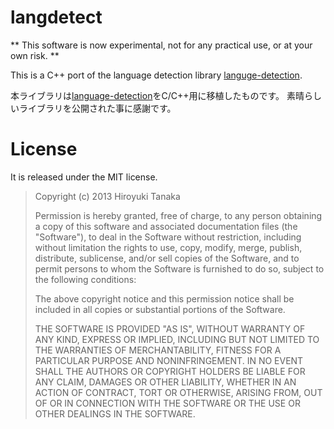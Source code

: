 langdetect
==========

** This software is now experimental, not for any practical use, or at your own risk. **

This is a C++ port of the language detection library [languge-detection](https://code.google.com/p/language-detection/).

本ライブラリは[language-detection](https://code.google.com/p/language-detection/)をC/C++用に移植したものです。
素晴らしいライブラリを公開された事に感謝です。

License
=======

It is released under the MIT license.


> Copyright (c) 2013 Hiroyuki Tanaka
>
> Permission is hereby granted, free of charge, to any person obtaining a copy of this software and associated documentation files (the "Software"), to deal in the Software without restriction, including without limitation the rights to use, copy, modify, merge, publish, distribute, sublicense, and/or sell copies of the Software, and to permit persons to whom the Software is furnished to do so, subject to the following conditions:
>
> The above copyright notice and this permission notice shall be included in all copies or substantial portions of the Software.
>
> THE SOFTWARE IS PROVIDED "AS IS", WITHOUT WARRANTY OF ANY KIND, EXPRESS OR IMPLIED, INCLUDING BUT NOT LIMITED TO THE WARRANTIES OF MERCHANTABILITY, FITNESS FOR A PARTICULAR PURPOSE AND NONINFRINGEMENT. IN NO EVENT SHALL THE AUTHORS OR COPYRIGHT HOLDERS BE LIABLE FOR ANY CLAIM, DAMAGES OR OTHER LIABILITY, WHETHER IN AN ACTION OF CONTRACT, TORT OR OTHERWISE, ARISING FROM, OUT OF OR IN CONNECTION WITH THE SOFTWARE OR THE USE OR OTHER DEALINGS IN THE SOFTWARE.
